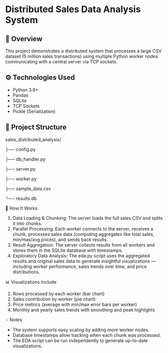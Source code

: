 # Distributed Sales Data Analysis System

## 📌 Overview

This project demonstrates a distributed system that processes a large CSV dataset (5 million sales transactions) using multiple Python worker nodes communicating with a central server via TCP sockets.

## ⚙️ Technologies Used

- Python 3.8+
- Pandas
- SQLite
- TCP Sockets
- Pickle (Serialization)

## 📁 Project Structure
sales_distributed_analysis/

├── config.py

├── db_handler.py

├── server.py

├── worker.py

├── sample_data.csv

└── results.db

🚀 How It Works
1. Data Loading & Chunking: The server loads the full sales CSV and splits it into chunks.
2. Parallel Processing: Each worker connects to the server, receives a chunk, processes sales data (computing aggregates like total sales, min/max/avg prices), and sends back results.
3. Result Aggregation: The server collects results from all workers and stores them in the SQLite database with timestamps.
4. Exploratory Data Analysis: The eda.py script uses the aggregated results and original sales data to generate insightful visualizations — including worker performance, sales trends over time, and price distributions.

📊 Visualizations Include
1. Rows processed by each worker (bar chart)
2. Sales contribution by worker (pie chart)
3. Price metrics (average with min/max error bars per worker)
4. Monthly and yearly sales trends with smoothing and peak highlights

💡 Notes
- The system supports easy scaling by adding more worker nodes.
- Database timestamps allow tracking when each chunk was processed.
- The EDA script can be run independently to generate up-to-date visualizations.
